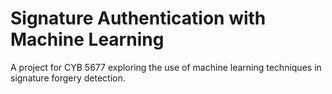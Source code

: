 # Signature Authentication with Machine Learning
A project for CYB 5677 exploring the use of machine learning techniques in signature forgery detection.
